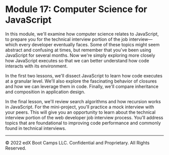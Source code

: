 # Module 17: Computer Science for JavaScript
In this module, we'll examine how computer science relates to JavaScript, to prepare you for the technical interview portion of the job interview—which every developer eventually faces. Some of these topics might seem abstract and confusing at times, but remember that you've been using JavaScript for several months. Now we're simply exploring more closely how JavaScript executes so that we can better understand how code interacts with its environment.

In the first two lessons, we'll dissect JavaScript to learn how code executes at a granular level. We'll also explore the fascinating behavior of closures and how we can leverage them in code. Finally, we'll compare inheritance and composition in application design.

In the final lesson, we'll review search algorithms and how recursion works in JavaScript. For the mini-project, you'll practice a mock interview with your peers. This will give you an opportunity to learn about the technical interview portion of the web developer job interview process. You'll address topics that are foundational to improving code performance and commonly found in technical interviews.

---
© 2022 edX Boot Camps LLC. Confidential and Proprietary. All Rights Reserved.